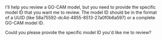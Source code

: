 I'll help you review a GO-CAM model, but you need to provide the specific model ID that you want me to review. The model ID should be in the format of a UUID (like 58a75592-dc4d-4855-8513-27a0f0b6a597) or a complete GO-CAM model ID.

Could you please provide the specific model ID you'd like me to review?
